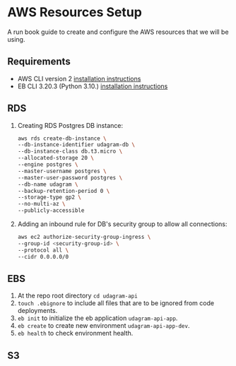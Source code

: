 # AWS Resources Setup

A run book guide to create and configure the AWS resources that we will be using.  

## Requirements
- AWS CLI version 2 [installation instructions](https://docs.aws.amazon.com/cli/latest/userguide/install-cliv2.html)  
- EB CLI 3.20.3 (Python 3.10.) [installation instructions](https://docs.aws.amazon.com/elasticbeanstalk/latest/dg/eb-cli3-install.html)

## RDS

1. Creating RDS Postgres DB instance:  
    ```bash
    aws rds create-db-instance \
    --db-instance-identifier udagram-db \
    --db-instance-class db.t3.micro \
    --allocated-storage 20 \
    --engine postgres \
    --master-username postgres \
    --master-user-password postgres \
    --db-name udagram \
    --backup-retention-period 0 \
    --storage-type gp2 \
    --no-multi-az \
    --publicly-accessible
    ```  

2. Adding an inbound rule for DB's security group to allow all connections:  
    ```bash
    aws ec2 authorize-security-group-ingress \
    --group-id <security-group-id> \
    --protocol all \
    --cidr 0.0.0.0/0
    ```

## EBS

1. At the repo root directory `cd udagram-api`   
2. `touch .ebignore` to include all files that are to be ignored from code deployments.  
3. `eb init` to initialize the eb application `udagram-api-app`.  
4. `eb create` to create new environment `udagram-api-app-dev`.  
6. `eb health` to check environment health.  


## S3
